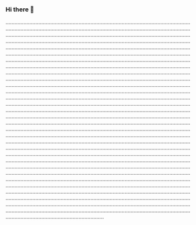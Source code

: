 ### Hi there 👋

......................................................................................................................................................................................................................................................................................................................................................................................................................................................................................................................................................................................................................................................................................................................................................................................................................................................................................................................................................................................................................................................................................................................................................................................................................................................................................................................................................................................................................................................................................................................................................................................................................................................................................................................................................................................................................................................................................................................................................................................................................................................................................................................................................................................................................................................................................................................................................................................................................................................................................................................................................................................................................................................................................................................................................................................................................................................................................................................................................................................................................................................................................................................................................................................................................................................................................................................................................................................................................................................................................................................................................................................................................................................................................................................................................................................................................................................................................................................................................................................................................................................................